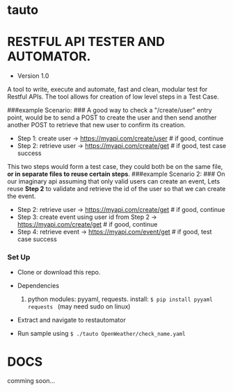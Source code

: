 # **tauto** #
# RESTFUL API TESTER AND AUTOMATOR. #
* Version 1.0

A tool to write, execute and automate, fast and clean, modular test for Restful APIs. The tool allows for creation of low level steps in a Test Case.


###example Scenario: ###
A good way to check a "/create/user" entry point, would be to send a POST to create the user and then send another another POST to retrieve that new user to confirm its creation.

* Step 1: create user -> https://myapi.com/create/user  # if good, continue
* Step 2: retrieve user -> https://myapi.com/create/get # if good, test case success

This two steps would form a test case, they could both be on the same file, **or in separate files to reuse certain steps**.
###example Scenario 2: ###
On our imaginary api assuming that only valid users can create an event, Lets reuse **Step 2** to validate and retrieve the id of the user so that we can create the event.

* Step 2: retrieve user -> https://myapi.com/create/get                          # if good, continue
* Step 3: create event using user id from Step 2 -> https://myapi.com/create/get # if good, continue
* Step 4: retrieve event -> https://myapi.com/event/get                          # if good, test case success


### Set Up ###

* Clone or download this repo.
* Dependencies
    1. python modules: pyyaml, requests. install: ```$ pip install pyyaml requests ``` (may need sudo on linux)

* Extract and navigate to restautomator
* Run sample using ```$ ./tauto OpenWeather/check_name.yaml```

# DOCS #
comming soon...